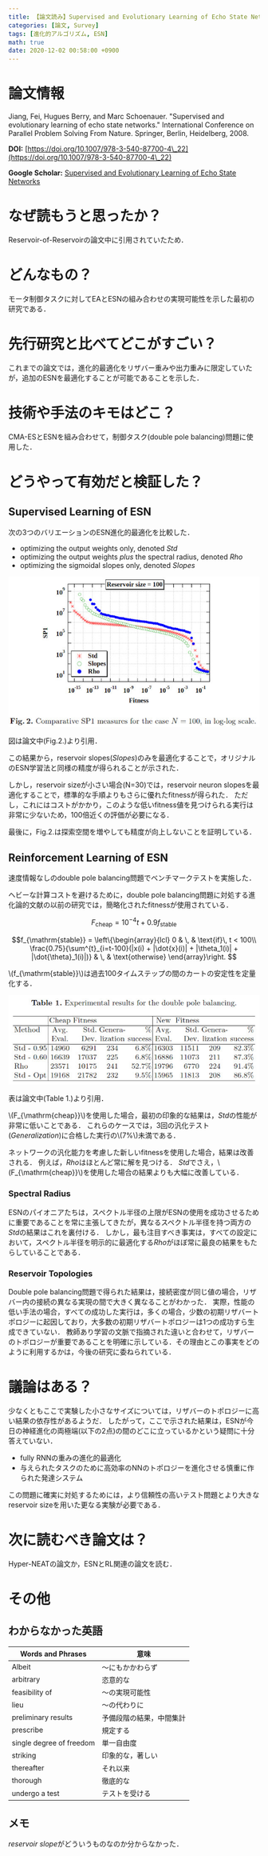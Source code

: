```yaml
---
title: 【論文読み】Supervised and Evolutionary Learning of Echo State Networks
categories: [論文, Survey]
tags: [進化的アルゴリズム, ESN]
math: true
date: 2020-12-02 00:58:00 +0900
---
```


# 論文情報
Jiang, Fei, Hugues Berry, and Marc Schoenauer. "Supervised and evolutionary learning of echo state networks." International Conference on Parallel Problem Solving From Nature. Springer, Berlin, Heidelberg, 2008.

**DOI:** [https://doi.org/10.1007/978-3-540-87700-4\_22](https://doi.org/10.1007/978-3-540-87700-4\_22)

**Google Scholar:** [Supervised and Evolutionary Learning of Echo State Networks](https://scholar.google.com/scholar?oi=gsb05&lookup_url=https%3A%2F%2Fhal.inria.fr%2Finria-00337235%2Fdocument&lookup=0&hl=en)

# なぜ読もうと思ったか？
Reservoir-of-Reservoirの論文中に引用されていたため．


# どんなもの？
モータ制御タスクに対してEAとESNの組み合わせの実現可能性を示した最初の研究である．


# 先行研究と比べてどこがすごい？
これまでの論文では，進化的最適化をリザバー重みや出力重みに限定していたが，追加のESNを最適化することが可能であることを示した．


# 技術や手法のキモはどこ？
CMA-ESとESNを組み合わせて，制御タスク(double pole balancing)問題に使用した．


# どうやって有効だと検証した？
## Supervised Learning of ESN
次の3つのバリエーションのESN進化的最適化を比較した．

* optimizing the output weights only, denoted *Std*
* optimizing the output weights *plus* the spectral radius, denoted *Rho*
* optimizing the sigmoidal slopes only, denoted *Slopes*

![Fig.2.](/assets/img/posts/2020-12-02-supervised-and-evolutionary-learning-of-ESN/Figure2.jpg)

図は論文中(Fig.2.)より引用．

この結果から，reservoir slopes(*Slopes*)のみを最適化することで，オリジナルのESN学習法と同様の精度が得られることが示された．

しかし，reservoir sizeが小さい場合(N=30)では，reservoir neuron slopesを最適化することで，標準的な手順よりもさらに優れたfitnessが得られた．
ただし，これにはコストがかかり，このような低いfitness値を見つけられる実行は非常に少ないため，100倍近くの評価が必要になる．

最後に，Fig.2.は探索空間を増やしても精度が向上しないことを証明している．

## Reinforcement Learning of ESN
速度情報なしのdouble pole balancing問題でベンチマークテストを実施した．

ヘビーな計算コストを避けるために，double pole balancing問題に対処する進化論的文献の以前の研究では，簡略化されたfitnessが使用されている．

$$F_{\mathrm{cheap}} = 10^{-4}t + 0.9 f_{\mathrm{stable}}$$

$$f_{\mathrm{stable}} = \left\{\begin{array}{lcl}
        0 & \, & \text{if}\, t < 100\\
        \frac{0.75}{\sum^{t}_{i=t-100}(|x(i) + |\dot{x}(i)| + |\theta_1(i)| + |\dot{\theta}_1(i)|)} & \, & \text{otherwise}
\end{array}\right.
$$

\\(f_{\mathrm{stable}}\\)は過去100タイムステップの間のカートの安定性を定量化する．

![Table 1.](/assets/img/posts/2020-12-02-supervised-and-evolutionary-learning-of-ESN/Table1.jpg)

表は論文中(Table 1.)より引用．

\\(F_{\mathrm{cheap}}\\)を使用した場合，最初の印象的な結果は，*Std*の性能が非常に低いことである．
これらのケースでは，3回の汎化テスト(*Generalization*)に合格した実行の\\(7\%\\)未満である．

ネットワークの汎化能力を考慮した新しいfitnessを使用した場合，結果は改善される．
例えば，*Rho*はほとんど常に解を見つける．
*Std*でさえ，\\(F_{\mathrm{cheap}}\\)を使用した場合の結果よりも大幅に改善している．

### Spectral Radius
ESNのパイオニアたちは，スペクトル半径の上限がESNの使用を成功させるために重要であることを常に主張してきたが，異なるスペクトル半径を持つ両方の*Std*の結果はこれを裏付ける．
しかし，最も注目すべき事実は，すべての設定において，スペクトル半径を明示的に最適化する*Rho*がほぼ常に最良の結果をもたらしていることである．

### Reservoir Topologies
Double pole balancing問題で得られた結果は，接続密度が同じ値の場合，リザバー内の接続の異なる実現の間で大きく異なることがわかった．
実際，性能の低い手法の場合，すべての成功した実行は，多くの場合，少数の初期リザバートポロジーに起因しており，大多数の初期リザバートポロジーは1つの成功すら生成できていない．
教師あり学習の文脈で指摘された違いと合わせて，リザバーのトポロジーが重要であることを明確に示している．その理由とこの事実をどのように利用するかは，今後の研究に委ねられている．


# 議論はある？
少なくともここで実験した小さなサイズについては，リザバーのトポロジーに高い結果の依存性があるようだ．
したがって，ここで示された結果は，ESNが今日の神経進化の両極端(以下の2点)の間のどこに立っているかという疑問に十分答えていない．
- fully RNNの重みの進化的最適化
- 与えられたタスクのために高効率のNNのトポロジーを進化させる慎重に作られた発達システム

この問題に確実に対処するためには，より信頼性の高いテスト問題とより大きなreservoir sizeを用いた更なる実験が必要である．

# 次に読むべき論文は？
Hyper-NEATの論文か，ESNとRL関連の論文を読む．


# その他
## わからなかった英語

| Words and Phrases | 意味 |
| --- | --- |
| Albeit | 〜にもかかわらず |
| arbitrary | 恣意的な |
| feasibility of | 〜の実現可能性 |
| lieu | 〜の代わりに |
| preliminary results | 予備段階の結果，中間集計 |
| prescribe | 規定する |
| single degree of freedom | 単一自由度 |
| striking | 印象的な，著しい |
| thereafter | それ以来 |
| thorough | 徹底的な |
| undergo a test | テストを受ける |


## メモ
*reservoir slope*がどういうものなのか分からなかった．
